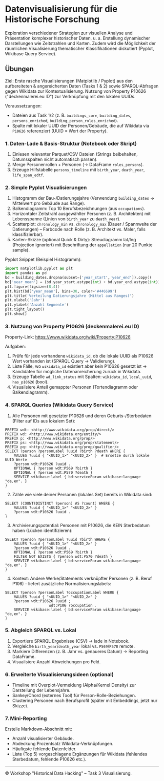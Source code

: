 # Datenvisualisierung für die Historische Forschung

Exploration verschiedener Strategien zur visuellen Analyse und Präsentation komplexer historischer Daten, u. a. Erstellung dynamischer Darstellungen wie Zeitstrahlen und Karten. Zudem wird die Möglichkeit der räumlichen Visualisierung thematischer Klassifikationen diskutiert (Pyplot, Wikibase Query Service).

## Übungen

Ziel: Erste rasche Visualisierungen (Matplotlib / Pyplot) aus den aufbereiteten & angereicherten Daten (Tasks 1 & 2) sowie SPARQL-Abfragen gegen Wikidata zur Kontextualisierung. Nutzung von Property P10626 ("deckenmalerei.eu ID") zur Verknüpfung mit den lokalen UUIDs.

Voraussetzungen:

- Dateien aus Task 1/2 (z. B. `buildings_core`, `building_dates`, `persons_enriched`, `building_person_roles_enriched`).
- Spalte mit lokaler UUID der Personen/Gebäude, die auf Wikidata via `P10626` referenziert (UUID = Wert der Property).

### 1. Daten-Lade & Basis-Struktur (Notebook oder Skript)

1. Einlesen relevanter Parquet/CSV Dateien (Strings beibehalten, Datumsspalten nicht automatisch parsen).
2. Merge Personenrollen + Personen (→ DataFrame `roles_persons`).
3. Erzeuge Hilfstabelle `persons_timeline` mit `birth_year`, `death_year`, `life_span_edtf`.

### 2. Simple Pyplot Visualisierungen

1. Histogramm der Bau-/Datierungsjahre (Verwendung `building_dates` → Mittelwert pro Gebäude aus Range).
2. Balkendiagramm: Top 10 Berufsbezeichnungen (aus `occupations`).
3. Horizontaler Zeitstrahl ausgewählter Personen (z. B. Architekten) mit Lebensspanne (Linien von `birth_year` zu `death_year`).
4. Scatterplot: `chronology_min` vs. `chronology_max` (Dauer / Spannweite der Datierungen) – Farbcode nach Rolle (z. B. Architekt vs. Maler, falls klassifizierbar).
5. Karten-Skizze (optional Quick & Dirty): Streudiagramm lat/lng (Projection ignoriert) mit Beschriftung der `appellation` (nur 20 Punkte sample).

Pyplot Snippet (Beispiel Histogramm):

```python
import matplotlib.pyplot as plt
import pandas as pd
bd = building_dates.dropna(subset=['year_start','year_end']).copy()
bd['year_mean'] = (bd.year_start.astype(int) + bd.year_end.astype(int)) / 2
plt.figure(figsize=(8,4))
plt.hist(bd['year_mean'], bins=30, color='#446699')
plt.title('Verteilung Datierungsjahre (Mittel aus Ranges)')
plt.xlabel('Jahr')
plt.ylabel('Anzahl Segmente')
plt.tight_layout()
plt.show()
```

### 3. Nutzung von Property P10626 (deckenmalerei.eu ID)

Property-Link: <https://www.wikidata.org/wiki/Property:P10626>

Aufgaben:

1. Prüfe für jede vorhandene `wikidata_id`, ob die lokale UUID als P10626 Wert vorhanden ist (SPARQL Query → Validierung).
2. Liste Fälle, wo `wikidata_id` existiert aber kein P10626 gesetzt ist → Kandidaten für mögliche Datenanreicherung zurück in Wikidata.
3. Erzeuge Tabelle `wd_link_status` mit Spalten: `wikidata_id`, `local_uuid`, `has_p10626` (bool).
4. Visualisiere Anteil gemappter Personen (Tortendiagramm oder Balkendiagramm).

### 4. SPARQL Queries (Wikidata Query Service)

1. Alle Personen mit gesetzter P10626 und deren Geburts-/Sterbedaten (Filter auf IDs aus lokalem Set):

```sparql
PREFIX wdt: <http://www.wikidata.org/prop/direct/>
PREFIX wd: <http://www.wikidata.org/entity/>
PREFIX p: <http://www.wikidata.org/prop/>
PREFIX ps: <http://www.wikidata.org/prop/statement/>
PREFIX pq: <http://www.wikidata.org/prop/qualifier/>
SELECT ?person ?personLabel ?uuid ?birth ?death WHERE {
	VALUES ?uuid { "<UUID_1>" "<UUID_2>" }  # Ersetze durch lokale UUID Werte
	?person wdt:P10626 ?uuid .
	OPTIONAL { ?person wdt:P569 ?birth }
	OPTIONAL { ?person wdt:P570 ?death }
	SERVICE wikibase:label { bd:serviceParam wikibase:language "de,en". }
}
```
2. Zähle wie viele deiner Personen (lokales Set) bereits in Wikidata sind:

```sparql
SELECT (COUNT(DISTINCT ?person) AS ?count) WHERE {
	VALUES ?uuid { "<UUID_1>" "<UUID_2>" }
	?person wdt:P10626 ?uuid .
}
```
3. Archivierungspotential: Personen mit P10626, die KEIN Sterbedatum haben (Lücken identifizieren):

```sparql
SELECT ?person ?personLabel ?uuid ?birth WHERE {
	VALUES ?uuid { "<UUID_1>" "<UUID_2>" }
	?person wdt:P10626 ?uuid .
	OPTIONAL { ?person wdt:P569 ?birth }
	FILTER NOT EXISTS { ?person wdt:P570 ?death }
	SERVICE wikibase:label { bd:serviceParam wikibase:language "de,en". }
}
```
4. Kontext: Andere Werke/Statements verknüpfter Personen (z. B. Beruf P106) – liefert zusätzliche Normalisierungslabels:

```sparql
SELECT ?person ?personLabel ?occupationLabel WHERE {
	VALUES ?uuid { "<UUID_1>" "<UUID_2>" }
	?person wdt:P10626 ?uuid ;
					wdt:P106 ?occupation .
	SERVICE wikibase:label { bd:serviceParam wikibase:language "de,en". }
}
```

### 5. Abgleich SPARQL vs. Lokal

1. Exportiere SPARQL Ergebnisse (CSV) → lade in Notebook.
2. Vergleiche `birth_year`/`death_year` lokal vs. `P569`/`P570` remote.
3. Markiere Differenzen (z. B. Jahr vs. genaueres Datum) → Reporting DataFrame.
4. Visualisiere Anzahl Abweichungen pro Feld.

### 6. Erweiterte Visualisierungsideen (optional)

- Timeline mit Overplot-Vermeidung (Alpha/Kernel Density) zur Darstellung der Lebensjahre.
- Sankey/Chord (externes Tool) für Person-Rolle-Beziehungen.
- Clustering Personen nach Berufsprofil (später mit Embeddings, jetzt nur Skizze).

### 7. Mini-Reporting

Erstelle Markdown-Abschnitt mit:

- Anzahl visualisierter Gebäude.
- Abdeckung Prozentsatz Wikidata-Verknüpfungen.
- Häufigste fehlende Datenfelder.
- Liste (Top 5) vorgeschlagene Ergänzungen für Wikidata (fehlendes Sterbedatum, fehlende P10626 etc.).

---
© Workshop "Historical Data Hacking" – Task 3 Visualisierung.
